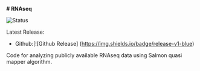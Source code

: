 **# RNAseq**

![Status](https://img.shields.io/badge/status-alpha-red)

Latest Release:
* Github:[![Github Release] (https://img.shields.io/badge/release-v1-blue)

Code for analyzing publicly available RNAseq data using Salmon quasi mapper algorithm.
